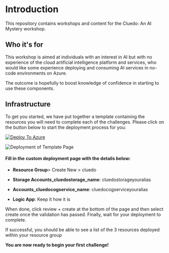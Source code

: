 # **Introduction**

This repository contains workshops and content for the Cluedo: An AI Mystery workshop.

## Who it's for

This workshop is aimed at individuals with an interest in AI but with no experience of the cloud artificial intelligence platform and services, who would like some experience deploying and consuming AI services in no-code environments on Azure. 

The outcome is hopefully to boost knowledge of confidence in starting to use these components.

## Infrastructure

To get you started, we have put together a template containing the resources you will need to complete each of the challenges. Please click on the button below to start the deployment process for you:


[![Deploy To Azure](https://aka.ms/deploytoazurebutton)](https://portal.azure.com/#create/Microsoft.Template/uri/https%3A%2F%2Fraw.githubusercontent.com%2Fsalmanmkc%2Fai-hackathon%2Fmain%2Ftemplate.json)

![Deployment of Template Page](https://user-images.githubusercontent.com/32169182/114722736-f556d900-9d31-11eb-9676-af9816c6b56f.png)



#### Fill in the custom deployment page with the details below:
-   **Resource Group**> Create New > cluedo
   
-   **Storage Accounts_cluedostorage_name**: cluedostorageyouralias
  
-   **Accounts_cluedocogservice_name**: cluedocogserviceyouralias
  
-   **Logic App**: Keep it how it is
  
When done, click review + create at the bottom of the page and then select create once the validation has passed. Finally, wait for your deployment to complete.

If successful, you should be able to see a list of the 3 resources deployed within your resource group
 
**You are now ready to begin your first challenge!**
